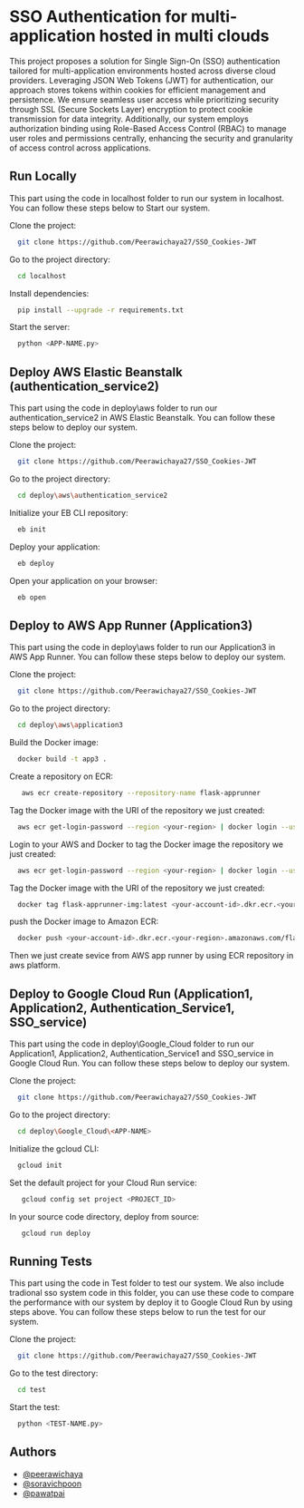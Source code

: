 
# SSO Authentication for multi-application hosted in multi clouds
This project proposes a solution for Single Sign-On (SSO) authentication tailored for multi-application environments hosted across diverse cloud providers. Leveraging JSON Web Tokens (JWT) for authentication, our approach stores tokens within cookies for efficient management and persistence. We ensure seamless user access while prioritizing security through SSL (Secure Sockets Layer) encryption to protect cookie transmission for data integrity. Additionally, our system employs authorization binding using Role-Based Access Control (RBAC) to manage user roles and permissions centrally, enhancing the security and granularity of access control across applications.



## Run Locally
This part using the code in localhost folder to run our system in localhost. You can follow these steps below to Start our system.

Clone the project:

```bash
  git clone https://github.com/Peerawichaya27/SSO_Cookies-JWT
```

Go to the project directory:

```bash
  cd localhost
```

Install dependencies:

```bash
  pip install --upgrade -r requirements.txt
```

Start the server:

```bash
  python <APP-NAME.py>
```


## Deploy AWS Elastic Beanstalk (authentication_service2)
This part using the code in deploy\aws folder to run our authentication_service2 in AWS Elastic Beanstalk. You can follow these steps below to deploy our system.

Clone the project:

```bash
  git clone https://github.com/Peerawichaya27/SSO_Cookies-JWT
```

Go to the project directory:

```bash
  cd deploy\aws\authentication_service2
```
Initialize your EB CLI repository:

```bash
  eb init
```

Deploy your application:

```bash
  eb deploy
```
Open your application on your browser:

```bash
  eb open
```


## Deploy to AWS App Runner (Application3)
This part using the code in deploy\aws folder to run our Application3 in AWS App Runner. You can follow these steps below to deploy our system.

Clone the project:

```bash
  git clone https://github.com/Peerawichaya27/SSO_Cookies-JWT
```

Go to the project directory:

```bash
  cd deploy\aws\application3
```
Build the Docker image:

```bash
  docker build -t app3 .
```

Create a repository on ECR:

```bash
   aws ecr create-repository --repository-name flask-apprunner
```
Tag the Docker image with the URI of the repository we just created:

```bash
  aws ecr get-login-password --region <your-region> | docker login --username AWS --password-stdin <your-account-id>.dkr.ecr.<your-region>.amazonaws.com
```
Login to your AWS and Docker to tag the Docker image the repository we just created:

```bash
  aws ecr get-login-password --region <your-region> | docker login --username AWS --password-stdin <your-account-id>.dkr.ecr.<your-region>.amazonaws.com
```
Tag the Docker image with the URI of the repository we just created:

```bash
  docker tag flask-apprunner-img:latest <your-account-id>.dkr.ecr.<your-region>.amazonaws.com/flask-apprunner:latest
```
push the Docker image to Amazon ECR:

```bash
  docker push <your-account-id>.dkr.ecr.<your-region>.amazonaws.com/flask-apprunner:latest
```
Then we just create sevice from AWS app runner by using ECR repository in aws platform.
## Deploy to Google Cloud Run (Application1, Application2, Authentication_Service1, SSO_service)
This part using the code in deploy\Google_Cloud folder to run our Application1, Application2, Authentication_Service1 and SSO_service in Google Cloud Run. You can follow these steps below to deploy our system.

Clone the project:

```bash
  git clone https://github.com/Peerawichaya27/SSO_Cookies-JWT
```

Go to the project directory:

```bash
  cd deploy\Google_Cloud\<APP-NAME>
```
Initialize the gcloud CLI:

```bash
  gcloud init
```

Set the default project for your Cloud Run service:

```bash
   gcloud config set project <PROJECT_ID>
```

In your source code directory, deploy from source:

```bash
   gcloud run deploy
```

## Running Tests
This part using the code in Test folder to test our system. We also include tradional sso system code in this folder, you can use these code to compare the performance with our system by deploy it to Google Cloud Run by using steps above. You can follow these steps below to run the test for our system.

Clone the project:

```bash
  git clone https://github.com/Peerawichaya27/SSO_Cookies-JWT
```

Go to the test directory:

```bash
  cd test
```

Start the test:

```bash
  python <TEST-NAME.py>
```

## Authors

- [@peerawichaya](https://github.com/Peerawichaya27)
- [@soravichpoon](https://github.com/soravichpoon)
- [@pawatpai](https://github.com/pawatpai)
